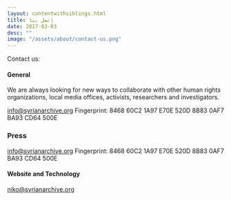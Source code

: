 ```yaml
---
layout: contentwithsiblings.html
title: إتصل بنا
date: 2017-03-03
desc: ""
image: "/assets/about/contact-us.png"
---
```


 Contact us:

 #### General

 We are always looking for new ways to collaborate with other human rights organizations, local media offices, activists, researchers and investigators.

 [info@syrianarchive.org](mailto:info@syrianarchive.org)
 Fingerprint: 8468 60C2 1A97 E70E 520D 8B83 0AF7 BA93 CD64 500E

 ### Press

 [info@syrianarchive.org](mailto:info@syrianarchive.org)
 Fingerprint: 8468 60C2 1A97 E70E 520D 8B83 0AF7 BA93 CD64 500E


 #### Website and Technology

 [niko@syrianarchive.org](mailto:niko@syrianarchive.org)
